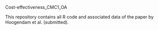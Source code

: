 Cost-effectiveness_CMC1_OA

This repository contains all R code and associated data of the paper by  Hoogendam et al. (submitted). 
